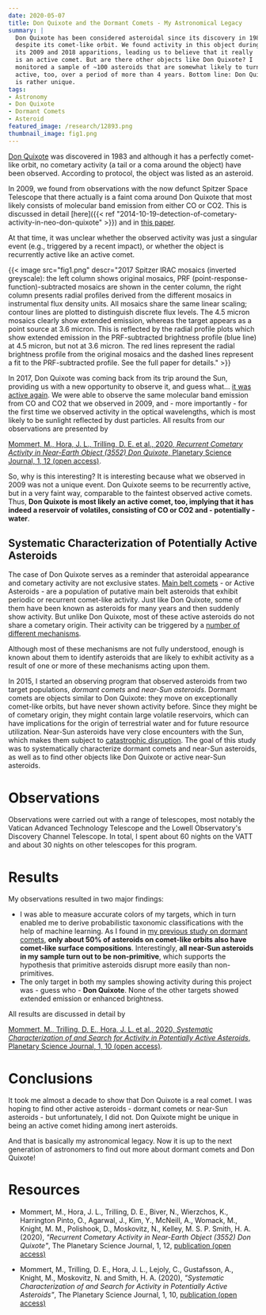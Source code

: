 ```yaml
---
date: 2020-05-07
title: Don Quixote and the Dormant Comets - My Astronomical Legacy
summary: |
  Don Quixote has been considered asteroidal since its discovery in 1983,
  despite its comet-like orbit. We found activity in this object during
  its 2009 and 2018 apparitions, leading us to believe that it really
  is an active comet. But are there other objects like Don Quixote? I
  monitored a sample of ~100 asteroids that are somewhat likely to turn
  active, too, over a period of more than 4 years. Bottom line: Don Quixote
  is rather unique. 
tags:
- Astronomy
- Don Quixote
- Dormant Comets
- Asteroid
featured_image: /research/12893.png
thumbnail_image: fig1.png
---
```


[Don Quixote](https://ssd.jpl.nasa.gov/sbdb.cgi?sstr=3552) was
discovered in 1983 and although it has a perfectly comet-like orbit,
no cometary activity (a tail or a coma around the object) have been
observed. According to protocol, the object was listed as an asteroid.

In 2009, we found from observations with the now defunct Spitzer Space
Telescope that there actually is a faint coma around Don Quixote that most
likely consists of molecular band emission from either CO or CO2. This is
discussed in detail [here]({{< ref "2014-10-19-detection-of-cometary-activity-in-neo-don-quixote" >}}) and in [this paper](https://ui.adsabs.harvard.edu/abs/2014ApJ...781...25M/abstract).

At that time, it was unclear whether the observed activity was just a
singular event (e.g., triggered by a recent impact), or whether the
object is recurrently active like an active comet.

{{< image
src="fig1.png"
descr="2017 Spitzer IRAC mosaics (inverted greyscale): the left column shows original mosaics, PRF (point-response-function)-subtracted mosaics are shown in the center column, the right column presents radial profiles derived from the different mosaics in instrumental flux density units. All mosaics share the same linear scaling; contour lines are plotted to distinguish discrete flux levels. The 4.5 micron mosaics clearly show extended emission, whereas the target appears as a point source at 3.6 micron. This is reflected by the radial profile plots which show extended emission in the PRF-subtracted brightness profile (blue line) at 4.5 micron, but not at 3.6 micron. The red lines represent the radial brightness profile from the original mosaics and the dashed lines represent a fit to the PRF-subtracted profile. See the full paper for details." >}}

In 2017, Don Quixote was coming back from its trip around the Sun,
providing us with a new opportunity to observe it, and guess
what... [it was active
again](http://mommermi.github.io/astronomy/2018/07/27/don-quixote-did-it-again.html). We
were able to observe the same molecular band emission from CO and CO2
that we observed in 2009, and - more importantly - for the first time
we observed activity in the optical wavelengths, which is most likely
to be sunlight reflected by dust particles. All results from our
observations are presented by

[Mommert, M., Hora, J. L., Trilling, D. E. et al., 2020, *Recurrent Cometary Activity in Near-Earth Object (3552) Don Quixote*, Planetary Science Journal, 1, 12 (open access)](https://iopscience.iop.org/article/10.3847/PSJ/ab8ae5).

So, why is this interesting? It is interesting because what we
observed in 2009 was not a unique event. Don Quixote seems to be
recurrently active, but in a very faint way, comparable to the
faintest observed active comets. Thus, **Don Quixote is most likely an
active comet, too, implying that it has indeed a reservoir of
volatiles, consisting of CO or CO2 and - potentially - water**.

## Systematic Characterization of Potentially Active Asteroids

The case of Don Quixote serves as a reminder that asteroidal
appearance and cometary activity are not exclusive states. [Main belt
comets](https://en.wikipedia.org/wiki/Main-belt_comet) - or Active
Asteroids - are a population of putative main belt asteroids that
exhibit periodic or recurrent comet-like activity. Just like Don
Quixote, some of them have been known as asteroids for many years and
then suddenly show activity. But unlike Don Quixote, most of these
active asteroids do not share a cometary origin. Their activity can be
triggered by a [number of different
mechanisms](http://www2.ess.ucla.edu/~jewitt/papers/2015/JHA15.pdf).

Although most of these mechanisms are not fully understood, enough is
known about them to identify asteroids that are likely to exhibit
activity as a result of one or more of these mechanisms acting upon
them.

In 2015, I started an observing program that observed asteroids from
two target populations, *dormant comets* and *near-Sun
asteroids*. Dormant comets are objects similar to Don Quixote: they
move on exceptionally comet-like orbits, but have never shown activity
before. Since they might be of cometary origin, they might contain
large volatile reservoirs, which can have implications for the origin
of terrestrial water and for future resource utilization. Near-Sun
asteroids have very close encounters with the Sun, which makes them
subject to [catastrophic
disruption](https://www.nature.com/articles/nature16934). The goal of
this study was to systematically characterize dormant comets and
near-Sun asteroids, as well as to find other objects like Don Quixote
or active near-Sun asteroids.

# Observations

Observations were carried out with a range of telescopes, most notably
the Vatican Advanced Technology Telescope and the Lowell Observatory's
Discovery Channel Telescope. In total, I spent about 60 nights on the
VATT and about 30 nights on other telescopes for this program.

# Results

My observations resulted in two major findings:

* I was able to measure accurate colors of my targets, which in turn
  enabled me to derive probabilistic taxonomic classifications with
  the help of machine learning. As I found in [my previous study on
  dormant
  comets](http://mommermi.github.io/astronomy/2015/08/21/how-many-dead-comets-are-there.html),
  **only about 50% of asteroids on comet-like orbits also have
  comet-like surface compositions**. Interestingly, **all near-Sun
  asteroids in my sample turn out to be non-primitive**, which supports
  the hypothesis that primitive asteroids disrupt more easily than
  non-primitives.
* The only target in both my samples showing activity during this
  project was - guess who - **Don Quixote**. None of the other targets
  showed extended emission or enhanced brightness.

All results are discussed in detail by

[Mommert, M., Trilling, D. E., Hora, J. L. et al., 2020, *Systematic Characterization of and Search for Activity in Potentially Active Asteroids*, Planetary Science Journal, 1, 10 (open access)](https://iopscience.iop.org/article/10.3847/PSJ/ab8191).

# Conclusions

It took me almost a decade to show that Don Quixote is a real comet. 
I was hoping to find other active asteroids - dormant comets or
near-Sun asteroids - but unfortunately, I did not. Don Quixote might
be unique in being an active comet hiding among inert asteroids. 

And that is basically my astronomical legacy. Now it is up to the
next generation of astronomers to find out more about dormant comets
and Don Quixote!


# Resources

* Mommert, M., Hora, J. L., Trilling, D. E., Biver, N., Wierzchos, K., Harrington Pinto, O., Agarwal, J., Kim, Y., McNeill, A., Womack, M., Knight, M. M., Polishook, D., Moskovitz, N., Kelley, M. S. P. Smith, H. A. (2020), *"Recurrent Cometary Activity in Near-Earth Object (3552) Don Quixote"*, The Planetary Science Journal, 1, 12, [publication (open access)](https://iopscience.iop.org/article/10.3847/PSJ/ab8ae5) 

* Mommert, M., Trilling, D. E., Hora, J. L., Lejoly, C., Gustafsson, A., Knight, M., Moskovitz, N. and Smith, H. A. (2020), *"Systematic Characterization of and Search for Activity in Potentially Active Asteroids"*, The Planetary Science Journal, 1, 10, [publication (open access)](https://iopscience.iop.org/article/10.3847/PSJ/ab8191)